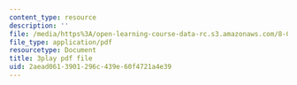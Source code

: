 ```yaml
---
content_type: resource
description: ''
file: /media/https%3A/open-learning-course-data-rc.s3.amazonaws.com/8-06-quantum-physics-iii-spring-2018/2aead0613901296c439e60f4721a4e39_YulNobAZgkA.pdf
file_type: application/pdf
resourcetype: Document
title: 3play pdf file
uid: 2aead061-3901-296c-439e-60f4721a4e39
---
```

